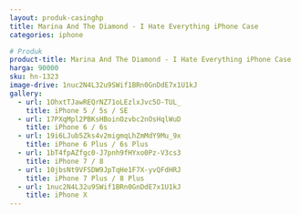 ```yaml
---
layout: produk-casinghp
title: Marina And The Diamond - I Hate Everything iPhone Case
categories: iphone

# Produk
product-title: Marina And The Diamond - I Hate Everything iPhone Case
harga: 90000
sku: hn-1323
image-drive: 1nuc2N4L32u9SWif1BRn0GnDdE7x1U1kJ
gallery:
  - url: 1OhxtTJawREQrNZ71oLEzlxJvc5O-TUL_
    title: iPhone 5 / 5s / SE
  - url: 17PXqMpl2PBKsHBoinOzvbc2nOsHqlWuD
    title: iPhone 6 / 6s
  - url: 19i6LJub5Zks4v2migmqLhZmMdY9Mu_9x
    title: iPhone 6 Plus / 6s Plus
  - url: 1bT4fpAZfgc0-J7pnh9fHYxo0Pz-V3cs3
    title: iPhone 7 / 8
  - url: 10jbsNt9VFSDW9JpTqHe1F7X-yvQFdHRJ
    title: iPhone 7 Plus / 8 Plus
  - url: 1nuc2N4L32u9SWif1BRn0GnDdE7x1U1kJ
    title: iPhone X
---
```

